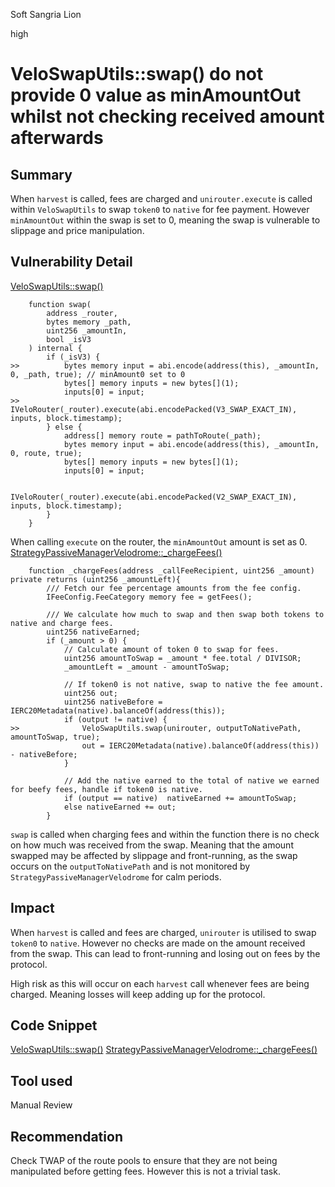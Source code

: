 Soft Sangria Lion

high

# VeloSwapUtils::swap() do not provide 0 value as minAmountOut whilst not checking received amount afterwards

## Summary

When `harvest` is called, fees are charged and `unirouter.execute` is called within `VeloSwapUtils` to swap `token0` to `native` for fee payment. However `minAmountOut` within the swap is set to 0, meaning the swap is vulnerable to slippage and price manipulation.

## Vulnerability Detail
[VeloSwapUtils::swap()](https://github.com/sherlock-audit/2024-05-beefy-cowcentrated-liquidity-manager/blob/main/cowcentrated-contracts/contracts/utils/VeloSwapUtils.sol#L22-L41)
```
    function swap(
        address _router,
        bytes memory _path,
        uint256 _amountIn,
        bool _isV3
    ) internal {
        if (_isV3) {
>>          bytes memory input = abi.encode(address(this), _amountIn, 0, _path, true); // minAmount0 set to 0
            bytes[] memory inputs = new bytes[](1);
            inputs[0] = input;
>>          IVeloRouter(_router).execute(abi.encodePacked(V3_SWAP_EXACT_IN), inputs, block.timestamp);
        } else {
            address[] memory route = pathToRoute(_path);
            bytes memory input = abi.encode(address(this), _amountIn, 0, route, true);
            bytes[] memory inputs = new bytes[](1);
            inputs[0] = input;

            IVeloRouter(_router).execute(abi.encodePacked(V2_SWAP_EXACT_IN), inputs, block.timestamp);
        }
    }
```
When calling `execute` on the router, the `minAmountOut` amount is set as 0.
[StrategyPassiveManagerVelodrome::_chargeFees()](https://github.com/sherlock-audit/2024-05-beefy-cowcentrated-liquidity-manager/blob/main/cowcentrated-contracts/contracts/strategies/velodrome/StrategyPassiveManagerVelodrome.sol#L478-L513)
```solidity
    function _chargeFees(address _callFeeRecipient, uint256 _amount) private returns (uint256 _amountLeft){
        /// Fetch our fee percentage amounts from the fee config.
        IFeeConfig.FeeCategory memory fee = getFees();

        /// We calculate how much to swap and then swap both tokens to native and charge fees.
        uint256 nativeEarned;
        if (_amount > 0) {
            // Calculate amount of token 0 to swap for fees.
            uint256 amountToSwap = _amount * fee.total / DIVISOR;
            _amountLeft = _amount - amountToSwap;
            
            // If token0 is not native, swap to native the fee amount.
            uint256 out;
            uint256 nativeBefore = IERC20Metadata(native).balanceOf(address(this));
            if (output != native) {
>>              VeloSwapUtils.swap(unirouter, outputToNativePath, amountToSwap, true);
                out = IERC20Metadata(native).balanceOf(address(this)) - nativeBefore;
            }
            
            // Add the native earned to the total of native we earned for beefy fees, handle if token0 is native.
            if (output == native)  nativeEarned += amountToSwap;
            else nativeEarned += out;
        }
```
`swap` is called when charging fees and within the function there is no check on how much was received from the swap. Meaning that the amount swapped may be affected by slippage and front-running, as the swap occurs on the `outputToNativePath` and is not monitored by `StrategyPassiveManagerVelodrome` for calm periods.

## Impact

When `harvest` is called and fees are charged, `unirouter` is utilised to swap `token0` to `native`. However no checks are made on the amount received from the swap. This can lead to front-running and losing out on fees by the protocol.

High risk as this will occur on each `harvest` call whenever fees are being charged. Meaning losses will keep adding up for the protocol.

## Code Snippet

[VeloSwapUtils::swap()](https://github.com/sherlock-audit/2024-05-beefy-cowcentrated-liquidity-manager/blob/main/cowcentrated-contracts/contracts/utils/VeloSwapUtils.sol#L22-L41)
[StrategyPassiveManagerVelodrome::_chargeFees()](https://github.com/sherlock-audit/2024-05-beefy-cowcentrated-liquidity-manager/blob/main/cowcentrated-contracts/contracts/strategies/velodrome/StrategyPassiveManagerVelodrome.sol#L478-L513)

## Tool used

Manual Review

## Recommendation

Check TWAP of the route pools to ensure that they are not being manipulated before getting fees. However this is not a trivial task.
